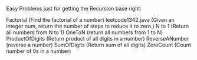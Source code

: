 Easy Problems just for getting the Recursion base right:

Factorial (Find the factorial of a number)
leetcode1342.java (Given an integer num, return the number of steps to reduce it to zero.)
N to 1 (Return all numbers from N to 1)
OneToN (return all numbers from 1 to N)
ProductOfDigits (Return product of all digits in a number)
ReverseANumber (reverse a number)
SumOfDigits (Return sum of all digits)
ZeroCount (Count number of 0s in a number)
